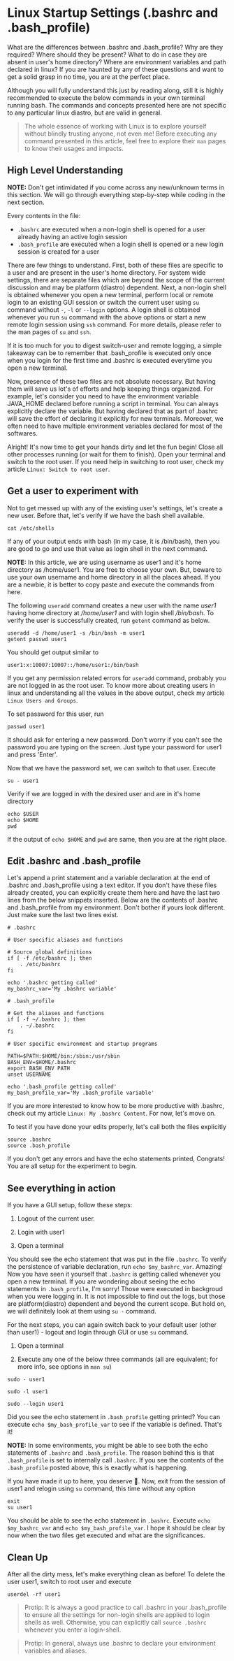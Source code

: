 # Linux Startup Settings (.bashrc and .bash_profile)

What are the differences between .bashrc and .bash_profile? Why are they required? Where should they be present? What to do in case they are absent in user's home directory? Where are environment variables and path declared in linux? If you are haunted by any of these questions and want to get a solid grasp in no time, you are at the perfect place. 

Although you will fully understand this just by reading along, still it is highly recommended to execute the below commands in your own terminal running bash. The commands and concepts presented here are not specific to any particular linux diastro, but are valid in general.

> The whole essence of working with Linux is to explore yourself without blindly trusting anyone, not even me! Before executing any command presented in this article, feel free to explore their `man` pages to know their usages and impacts. 

## High Level Understanding

**NOTE:** Don't get intimidated if you come across any new/unknown terms in this section. We will go through everything step-by-step while coding in the next section. 

Every contents in the file:
* `.bashrc` are executed when a non-login shell is opened for a user already having an active login session
* `.bash_profile` are executed when a login shell is opened or a new login session is created for a user

There are few things to understand. First, both of these files are specific to a user and are present in the user's home directory. For system wide settings, there are separate files which are beyond the scope of the current discussion and may be platform (diastro) dependent. Next, a non-login shell is obtained whenever you open a new terminal, perform local or remote login to an existing GUI session or switch the current user using `su` command without `-`, `-l` or `--login` options. A login shell is obtained whenever you run `su` command with the above options or start a new remote login session using `ssh` command. For more details, please refer to the man pages of `su` and `ssh`. 

If it is too much for you to digest switch-user and remote logging, a simple takeaway can be to remember that .bash_profile is executed only once when you login for the first time and .bashrc is executed everytime you open a new terminal.

Now, presence of these two files are not absolute necessary. But having them will save us lot's of efforts and help keeping things organized. For example, let's consider you need to have the environment variable JAVA_HOME declared before running a script in terminal. You can always explicitly declare the variable. But having declared that as part of .bashrc will save the effort of declaring it explicitly for new terminals. Moreover, we often need to have multiple environment variables declared for most of the softwares.

Alright! It's now time to get your hands dirty and let the fun begin! Close all other processes running (or wait for them to finish). Open your terminal and switch to the root user. If you need help in switching to root user, check my article `Linux: Switch to root user`.

## Get a user to experiment with

Not to get messed up with any of the existing user's settings, let's create a new user. Before that, let's verify if we have the bash shell available.

```shell
cat /etc/shells
```

If any of your output ends with bash (in my case, it is /bin/bash), then you are good to go and use that value as login shell in the next command.

**NOTE:** In this article, we are using username as user1 and it's home directory as /home/user1. You are free to choose your own. But, beware to use your own username and home directory in all the places ahead. If you are a newbie, it is better to copy paste and execute the commands from here.

The following `useradd` command creates a new user with the name _user1_ having home directory at _/home/user1_ and with login shell _/bin/bash_. To verify the user is successfully created, run `getent` command as below.

```shell
useradd -d /home/user1 -s /bin/bash -m user1 
getent passwd user1
```

You should get output similar to 

```shell
user1:x:10007:10007::/home/user1:/bin/bash
```

If you get any permission related errors for `useradd` command, probably you are not logged in as the root user. To know more about creating users in linux and understanding all the values in the above output, check my article `Linux Users and Groups`.

To set password for this user, run 

```shell
passwd user1
```

It should ask for entering a new password. Don't worry if you can't see the password you are typing on the screen. Just type your password for user1 and press 'Enter'.

Now that we have the password set, we can switch to that user. Execute

```shell
su - user1
```

Verify if we are logged in with the desired user and are in it's home directory

```shell
echo $USER
echo $HOME
pwd
```

If the output of `echo $HOME` and `pwd` are same, then you are at the right place.

## Edit .bashrc and .bash_profile

Let's append a print statement and a variable declaration at the end of .bashrc and .bash_profile using a text editor. If you don't have these files already created, you can explicitly create them here and have the last two lines from the below snippets inserted. Below are the contents of .bashrc and .bash_profile from my environment. Don't bother if yours look different. Just make sure the last two lines exist.

```shell
# .bashrc

# User specific aliases and functions

# Source global definitions
if [ -f /etc/bashrc ]; then
	. /etc/bashrc
fi

echo '.bashrc getting called'
my_bashrc_var='My .bashrc variable'
```

```shell
# .bash_profile

# Get the aliases and functions
if [ -f ~/.bashrc ]; then
	. ~/.bashrc
fi

# User specific environment and startup programs

PATH=$PATH:$HOME/bin:/sbin:/usr/sbin
BASH_ENV=$HOME/.bashrc
export BASH_ENV PATH
unset USERNAME

echo '.bash_profile getting called'
my_bash_profile_var='My .bash_profile variable'
```

If you are more interested to know how to be more productive with .bashrc, check out my article `Linux: My .bashrc Content`. For now, let's move on.

To test if you have done your edits properly, let's call both the files explicitly

```shell
source .bashrc
source .bash_profile
```

If you don't get any errors and have the echo statements printed, Congrats! You are all setup for the experiment to begin.

## See everything in action

If you have a GUI setup, follow these steps:

1. Logout of the current user. 

2. Login with user1

3. Open a terminal

You should see the echo statement that was put in the file `.bashrc`. To verify the persistence of variable declaration, run `echo $my_bashrc_var`. Amazing! Now you have seen it yourself that `.bashrc` is getting called whenever you open a new terminal. If you are wondering about seeing the echo statements in `.bash_profile`, I'm sorry! Those were executed in backgroud when you were logging in. It is not impossible to find out the logs, but those are platform(diastro) dependent and beyond the current scope. But hold on, we will definitely look at them using `su -` command.

For the next steps, you can again switch back to your default user (other than user1) - logout and login through GUI or use `su` command.

1. Open a terminal

2. Execute any one of the below three commands (all are equivalent; for more info, see options in `man su`)

```shell
sudo - user1
```
```shell
sudo -l user1
```
```shell
sudo --login user1
```

Did you see the echo statement in `.bash_profile` getting printed? You can execute `echo $my_bash_profile_var` to see if the variable is defined. That's it! 

**NOTE:** In some environments, you might be able to see both the echo statements of `.bashrc` and `.bash_profile`. The reason behind this is that `.bash_profile` is set to internally call `.bashrc`. If you see the contents of the `.bash_profile` posted above, this is exactly what is happening.

If you have made it up to here, you deserve **👏**. Now, exit from the session of user1 and relogin using `su` command, this time without any option

```shell
exit
su user1
```

You should be able to see the echo statement in `.bashrc`. Execute `echo $my_bashrc_var` and `echo $my_bash_profile_var`. I hope it should be clear by now when the two files get executed and what are the significances.

## Clean Up

After all the dirty mess, let's make everything clean as before! To delete the user user1, switch to root user and execute

```shell
userdel -rf user1
```

> Protip: It is always a good practice to call .bashrc in your .bash_profile to ensure all the settings for non-login shells are applied to login shells as well. Otherwise, you can explicitly call `source .bashrc` whenever you enter a login-shell.

> Protip: In general, always use .bashrc to declare your environment variables and aliases.